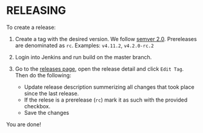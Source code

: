 # RELEASING

To create a release:

1. Create a tag with the desired version. We follow [semver 2.0](https://semver.org/). Prereleases are denominated as `rc`. Examples: `v4.11.2`, `v4.2.0-rc.2`
2. Login into Jenkins and run build on the master branch.
3. Go to the [releases page](https://github.com/DeutscherBundesjugendring/epartool/releases), open the release detail and click `Edit Tag`. Then do the following: 

    * Update release description summerizing all changes that took place since the last release.
    * If the relese is a prerelease (`rc`) mark it as such with the provided checkbox.
    * Save the changes
    
You are done!
   
 


